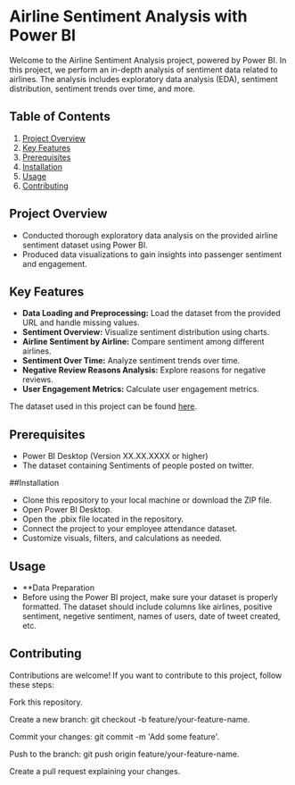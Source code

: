 # Airline Sentiment Analysis with Power BI

Welcome to the Airline Sentiment Analysis project, powered by Power BI. In this project, we perform an in-depth analysis of sentiment data related to airlines. The analysis includes exploratory data analysis (EDA), sentiment distribution, sentiment trends over time, and more.


## Table of Contents

1. [Project Overview](#project-overview)
2. [Key Features](#key-features)
3. [Prerequisites](#prerequisites)
4. [Installation](#Installation)
5. [Usage](#usage)
6. [Contributing](#contributing)

## Project Overview

- Conducted thorough exploratory data analysis on the provided airline sentiment dataset using Power BI.
- Produced data visualizations to gain insights into passenger sentiment and engagement.

## Key Features

- **Data Loading and Preprocessing:** Load the dataset from the provided URL and handle missing values.
- **Sentiment Overview:** Visualize sentiment distribution using charts.
- **Airline Sentiment by Airline:** Compare sentiment among different airlines.
- **Sentiment Over Time:** Analyze sentiment trends over time.
- **Negative Review Reasons Analysis:** Explore reasons for negative reviews.
- **User Engagement Metrics:** Calculate user engagement metrics.

The dataset used in this project can be found [here](airline_tweets.xlsx).

## Prerequisites

- Power BI Desktop (Version XX.XX.XXXX or higher)
- The dataset containing Sentiments of people posted on twitter.

##Installation
- Clone this repository to your local machine or download the ZIP file.
- Open Power BI Desktop.
- Open the .pbix file located in the repository.
- Connect the project to your employee attendance dataset.
- Customize visuals, filters, and calculations as needed.

## Usage

- **Data Preparation
- Before using the Power BI project, make sure your dataset is properly formatted. The dataset should include columns like airlines, positive sentiment, negetive sentiment, names of users, date of tweet created, etc.

## Contributing

Contributions are welcome! If you want to contribute to this project, follow these steps:

Fork this repository.

Create a new branch: git checkout -b feature/your-feature-name.

Commit your changes: git commit -m 'Add some feature'.

Push to the branch: git push origin feature/your-feature-name.

Create a pull request explaining your changes.
